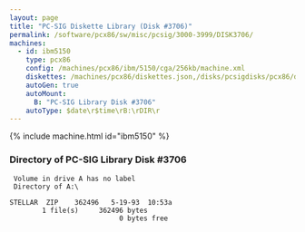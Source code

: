 ```yaml
---
layout: page
title: "PC-SIG Diskette Library (Disk #3706)"
permalink: /software/pcx86/sw/misc/pcsig/3000-3999/DISK3706/
machines:
  - id: ibm5150
    type: pcx86
    config: /machines/pcx86/ibm/5150/cga/256kb/machine.xml
    diskettes: /machines/pcx86/diskettes.json,/disks/pcsigdisks/pcx86/diskettes.json
    autoGen: true
    autoMount:
      B: "PC-SIG Library Disk #3706"
    autoType: $date\r$time\rB:\rDIR\r
---
```


{% include machine.html id="ibm5150" %}

### Directory of PC-SIG Library Disk #3706

     Volume in drive A has no label
     Directory of A:\

    STELLAR  ZIP    362496   5-19-93  10:53a
            1 file(s)     362496 bytes
                               0 bytes free
